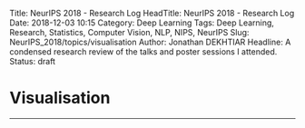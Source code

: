 Title: NeurIPS 2018 - Research Log
HeadTitle: NeurIPS 2018 - Research Log
Date: 2018-12-03 10:15
Category: Deep Learning
Tags: Deep Learning, Research, Statistics, Computer Vision, NLP, NIPS, NeurIPS
Slug: NeurIPS_2018/topics/visualisation
Author: Jonathan DEKHTIAR
Headline: A condensed research review of the talks and poster sessions I attended.
Status: draft

# Visualisation
---------------
